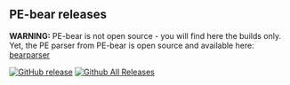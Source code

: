 PE-bear releases
-

<b>WARNING:</b> PE-bear is not open source - you will find here the builds only. Yet, the PE parser from PE-bear is open source and available here: [bearparser](https://github.com/hasherezade/bearparser)

[![GitHub release](https://img.shields.io/github/release/hasherezade/pe-bear-releases.svg)](https://github.com/hasherezade/pe-bear-releases/releases)
 [![Github All Releases](https://img.shields.io/github/downloads/hasherezade/pe-bear-releases/total.svg)](http://www.somsubhra.com/github-release-stats/?username=hasherezade&repository=pe-bear-releases) 
